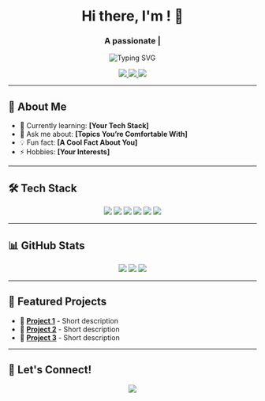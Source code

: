 <!--
**rokimaru3/rokimaru3** is a ✨ _special_ ✨ repository because its `README.md` (this file) appears on your GitHub profile.

Here are some ideas to get you started:

- 🔭 I’m currently working on ...
- 🌱 I’m currently learning ...
- 👯 I’m looking to collaborate on ...
- 🤔 I’m looking for help with ...
- 💬 Ask me about ...
- 📫 How to reach me: ...
- 😄 Pronouns: ...
- ⚡ Fun fact: ...
-->

<!-- Header with animated text -->
<h1 align="center">Hi there, I'm <Your Name>! 👋</h1>
<h3 align="center">A passionate <Your Role> | <Your Interests></h3>

<!-- Typing SVG -->
<p align="center">
  <img src="https://readme-typing-svg.herokuapp.com?font=Fira+Code&weight=500&pause=1000&color=42C2FF&center=true&vCenter=true&width=435&lines=Software+Developer;AI+Enthusiast;Open-Source+Contributor;Tech+Explorer" alt="Typing SVG">
</p>

<!-- Social Links -->
<p align="center">
  <a href="https://www.linkedin.com/in/YOUR_LINKEDIN" target="_blank">
    <img src="https://img.shields.io/badge/LinkedIn-%230A66C2.svg?&style=for-the-badge&logo=LinkedIn&logoColor=white" />
  </a>
  <a href="https://twitter.com/YOUR_TWITTER" target="_blank">
    <img src="https://img.shields.io/badge/Twitter-%231DA1F2.svg?&style=for-the-badge&logo=Twitter&logoColor=white" />
  </a>
  <a href="mailto:YOUR_EMAIL">
    <img src="https://img.shields.io/badge/Email-%23D14836.svg?&style=for-the-badge&logo=gmail&logoColor=white" />
  </a>
</p>

---

## 🚀 About Me
- 🌱 Currently learning: **[Your Tech Stack]**
- 💬 Ask me about: **[Topics You’re Comfortable With]**
- 💡 Fun fact: **[A Cool Fact About You]**
- ⚡ Hobbies: **[Your Interests]**

---

## 🛠️ Tech Stack
<p align="center">
  <img src="https://img.shields.io/badge/-Python-3776AB?style=for-the-badge&logo=python&logoColor=white" />
  <img src="https://img.shields.io/badge/-Java-007396?style=for-the-badge&logo=openjdk&logoColor=white" />
  <img src="https://img.shields.io/badge/-JavaScript-F7DF1E?style=for-the-badge&logo=javascript&logoColor=black" />
  <img src="https://img.shields.io/badge/-C++-00599C?style=for-the-badge&logo=c%2B%2B&logoColor=white" />
  <img src="https://img.shields.io/badge/-React-61DAFB?style=for-the-badge&logo=react&logoColor=black" />
  <img src="https://img.shields.io/badge/-Docker-2496ED?style=for-the-badge&logo=docker&logoColor=white" />
</p>

---

## 📊 GitHub Stats
<p align="center">
  <img src="https://github-readme-streak-stats.herokuapp.com/?user=YOUR_GITHUB_USERNAME&theme=radical&hide_border=true" />
  <img src="https://github-readme-stats.vercel.app/api?username=YOUR_GITHUB_USERNAME&show_icons=true&theme=radical&hide_border=true" />
  <img src="https://github-readme-stats.vercel.app/api/top-langs/?username=YOUR_GITHUB_USERNAME&layout=compact&theme=radical&hide_border=true" />
</p>

---

## 📌 Featured Projects
- 🚀 [**Project 1**](https://github.com/YOUR_GITHUB_USERNAME/PROJECT1) - Short description
- 🎨 [**Project 2**](https://github.com/YOUR_GITHUB_USERNAME/PROJECT2) - Short description
- 🤖 [**Project 3**](https://github.com/YOUR_GITHUB_USERNAME/PROJECT3) - Short description

---

## 🤝 Let's Connect!
<p align="center">
  <a href="https://www.buymeacoffee.com/YOUR_PROFILE"><img src="https://img.shields.io/badge/Buy%20Me%20A%20Coffee-FCC624?style=for-the-badge&logo=buy-me-a-coffee&logoColor=black" /></a>
</p>

